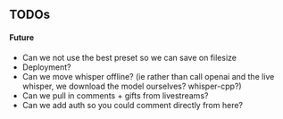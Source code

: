 ## TODOs

#### Future
- Can we not use the best preset so we can save on filesize
- Deployment?
- Can we move whisper offline? (ie rather than call openai and the live whisper, we download the model ourselves? whisper-cpp?)
- Can we pull in comments + gifts from livestreams?
- Can we add auth so you could comment directly from here?